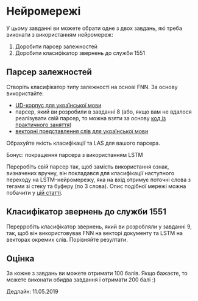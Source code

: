 # Нейромережі

У цьому завданні ви можете обрати одне з двох завдань, які треба виконати з використанням нейромереж:

1. Доробити парсер залежностей
2. Доробити класифікатор звернень до служби 1551

## Парсер залежностей

Створіть класифікатор типу залежності на основі FNN. За основу використайте:
- [UD-корпус для української мови](https://github.com/UniversalDependencies/UD_Ukrainian-IU/)
- парсер, який ви розробили в завданні 8 (або, якщо вам не вдалося реалізувати свій парсер, то можна взяти за основу [код із практичного заняття](https://github.com/vseloved/prj-nlp-2019/blob/master/lectures/08-dep-parser-uk.ipynb))
- [векторні представлення слів для української мови](http://lang.org.ua/en/models/#anchor4)

Обрахуйте якість класифікації та LAS для вашого парсера.

Бонус: покращення парсера з використанням LSTM 

Переробіть свій парсер так, щоб замість використання ознак, визначених вручну, він покладався для класифікації наступного переходу на LSTM-нейромережу, яка на вхід отримує поточні слова з тегами зі стеку та буферу (по 3 слова). Опис подібної мережі можна побачити у [цій статті](https://arxiv.org/pdf/1708.08959.pdf).

## Класифікатор звернень до служби 1551

Перерробіть класифікатор звернень, який ви розробляли у завданні 9, так, щоб він використовував FNN на векторі документу та LSTM на векторах окремих слів. Порівняйте резултати.

## Оцінка

За кожне з завдань ви можете отримати 100 балів. Якщо бажаєте, то можете виконати обидва завдання і отримати 200 балі :)

Дедлайн: 11.05.2019
